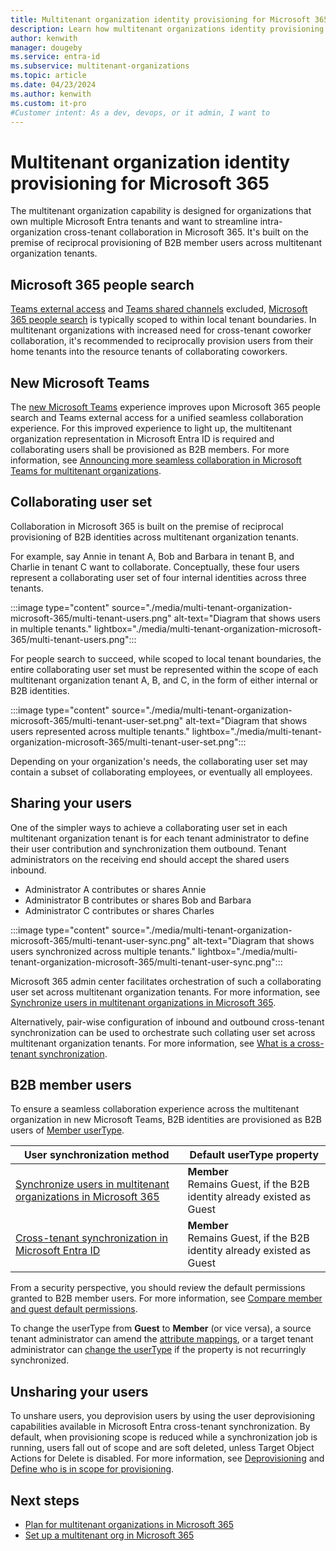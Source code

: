 ```yaml
---
title: Multitenant organization identity provisioning for Microsoft 365
description: Learn how multitenant organizations identity provisioning and Microsoft 365 work together.
author: kenwith
manager: dougeby
ms.service: entra-id
ms.subservice: multitenant-organizations
ms.topic: article
ms.date: 04/23/2024
ms.author: kenwith
ms.custom: it-pro
#Customer intent: As a dev, devops, or it admin, I want to
---
```


# Multitenant organization identity provisioning for Microsoft 365

The multitenant organization capability is designed for organizations that own multiple Microsoft Entra tenants and want to streamline intra-organization cross-tenant collaboration in Microsoft 365. It's built on the premise of reciprocal provisioning of B2B member users across multitenant organization tenants.

## Microsoft 365 people search

[Teams external access](/microsoftteams/communicate-with-users-from-other-organizations) and [Teams shared channels](/microsoftteams/shared-channels#getting-started-with-shared-channels) excluded, [Microsoft 365 people search](/microsoft-365/enterprise/multi-tenant-people-search) is typically scoped to within local tenant boundaries. In multitenant organizations with increased need for cross-tenant coworker collaboration, it's recommended to reciprocally provision users from their home tenants into the resource tenants of collaborating coworkers.

## New Microsoft Teams

The [new Microsoft Teams](/microsoftteams/new-teams-desktop-admin) experience improves upon Microsoft 365 people search and Teams external access for a unified seamless collaboration experience. For this improved experience to light up, the multitenant organization representation in Microsoft Entra ID is required and collaborating users shall be provisioned as B2B members. For more information, see [Announcing more seamless collaboration in Microsoft Teams for multitenant organizations](https://techcommunity.microsoft.com/t5/microsoft-teams-blog/announcing-more-seamless-collaboration-in-microsoft-teams-for/ba-p/3901092).

## Collaborating user set

Collaboration in Microsoft 365 is built on the premise of reciprocal provisioning of B2B identities across multitenant organization tenants.

For example, say Annie in tenant A, Bob and Barbara in tenant B, and Charlie in tenant C want to collaborate. Conceptually, these four users represent a collaborating user set of four internal identities across three tenants.

:::image type="content" source="./media/multi-tenant-organization-microsoft-365/multi-tenant-users.png" alt-text="Diagram that shows users in multiple tenants." lightbox="./media/multi-tenant-organization-microsoft-365/multi-tenant-users.png":::

For people search to succeed, while scoped to local tenant boundaries, the entire collaborating user set must be represented within the scope of each multitenant organization tenant A, B, and C, in the form of either internal or B2B identities.

:::image type="content" source="./media/multi-tenant-organization-microsoft-365/multi-tenant-user-set.png" alt-text="Diagram that shows users represented across multiple tenants." lightbox="./media/multi-tenant-organization-microsoft-365/multi-tenant-user-set.png":::

Depending on your organization's needs, the collaborating user set may contain a subset of collaborating employees, or eventually all employees.

## Sharing your users

One of the simpler ways to achieve a collaborating user set in each multitenant organization tenant is for each tenant administrator to define their user contribution and synchronization them outbound. Tenant administrators on the receiving end should accept the shared users inbound.

- Administrator A contributes or shares Annie
- Administrator B contributes or shares Bob and Barbara
- Administrator C contributes or shares Charles

:::image type="content" source="./media/multi-tenant-organization-microsoft-365/multi-tenant-user-sync.png" alt-text="Diagram that shows users synchronized across multiple tenants." lightbox="./media/multi-tenant-organization-microsoft-365/multi-tenant-user-sync.png":::

Microsoft 365 admin center facilitates orchestration of such a collaborating user set across multitenant organization tenants. For more information, see [Synchronize users in multitenant organizations in Microsoft 365](/microsoft-365/enterprise/sync-users-multi-tenant-orgs).

Alternatively, pair-wise configuration of inbound and outbound cross-tenant synchronization can be used to orchestrate such collating user set across multitenant organization tenants. For more information, see [What is a cross-tenant synchronization](cross-tenant-synchronization-overview.md).

## B2B member users

To ensure a seamless collaboration experience across the multitenant organization in new Microsoft Teams, B2B identities are provisioned as B2B users of [Member userType](~/external-id/user-properties.md#user-type).

| User synchronization method | Default userType property |
| --- | --- |
| [Synchronize users in multitenant organizations in Microsoft 365](/microsoft-365/enterprise/sync-users-multi-tenant-orgs) | **Member**<br/> Remains Guest, if the B2B identity already existed as Guest |
| [Cross-tenant synchronization in Microsoft Entra ID](./cross-tenant-synchronization-overview.md) | **Member**<br/> Remains Guest, if the B2B identity already existed as Guest |

From a security perspective, you should review the default permissions granted to B2B member users. For more information, see [Compare member and guest default permissions](~/fundamentals/users-default-permissions.md#compare-member-and-guest-default-permissions).

To change the userType from **Guest** to **Member** (or vice versa), a source tenant administrator can amend the [attribute mappings](cross-tenant-synchronization-configure.md#step-9-review-attribute-mappings), or a target tenant administrator can [change the userType](~/fundamentals/how-to-manage-user-profile-info.md#add-or-change-profile-information) if the property is not recurringly synchronized.

## Unsharing your users

To unshare users, you deprovision users by using the user deprovisioning capabilities available in Microsoft Entra cross-tenant synchronization. By default, when provisioning scope is reduced while a synchronization job is running, users fall out of scope and are soft deleted, unless Target Object Actions for Delete is disabled. For more information, see [Deprovisioning](cross-tenant-synchronization-overview.md#deprovisioning) and [Define who is in scope for provisioning](cross-tenant-synchronization-configure.md#step-8-optional-define-who-is-in-scope-for-provisioning-with-scoping-filters).

## Next steps

- [Plan for multitenant organizations in Microsoft 365](/microsoft-365/enterprise/plan-multi-tenant-org-overview)
- [Set up a multitenant org in Microsoft 365](/microsoft-365/enterprise/set-up-multi-tenant-org)
